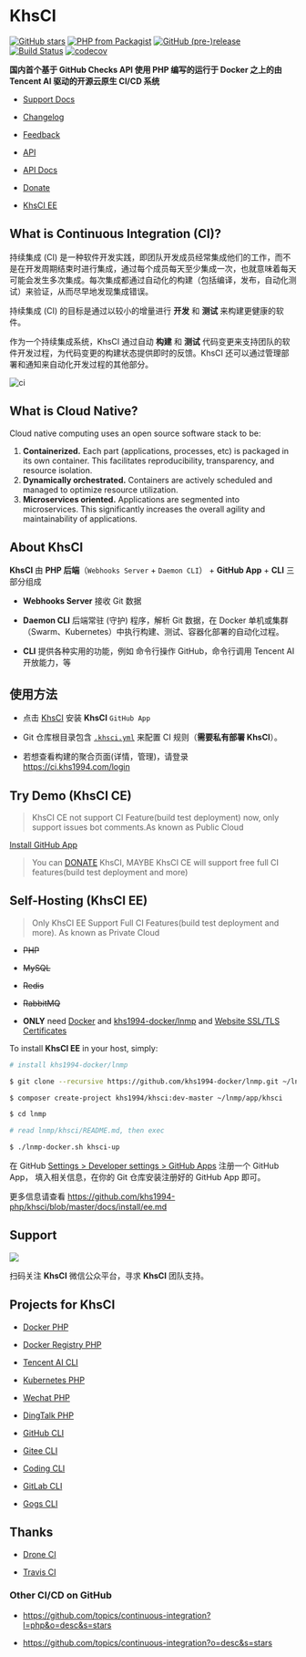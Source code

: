 # KhsCI

[![GitHub stars](https://img.shields.io/github/stars/khs1994-php/khsci.svg?style=social&label=Stars)](https://github.com/khs1994-php/khsci) [![PHP from Packagist](https://img.shields.io/packagist/php-v/khs1994/khsci.svg)](https://packagist.org/packages/khs1994/khsci) [![GitHub (pre-)release](https://img.shields.io/github/release/khs1994-php/khsci/all.svg)](https://github.com/khs1994-php/khsci/releases) [![Build Status](https://ci2.khs1994.com:10000/github/khs1994-php/khsci/status?branch=master)](https://ci.khs1994.com/github/khs1994-php/khsci) [![codecov](https://codecov.io/gh/khs1994-php/khsci/branch/master/graph/badge.svg)](https://codecov.io/gh/khs1994-php/khsci)

**国内首个基于 GitHub Checks API 使用 PHP 编写的运行于 Docker 之上的由 Tencent AI 驱动的开源云原生 CI/CD 系统**

* [Support Docs](https://docs.ci.khs1994.com)

* [Changelog](https://github.com/khs1994-php/khsci/blob/master/CHANGELOG.md)

* [Feedback](https://github.com/khs1994-php/khsci/issues)

* [API](https://ci.khs1994.com/api)

* [API Docs](https://api.ci.khs1994.com)

* [Donate](https://zan.khs1994.com)

* [KhsCI EE](https://github.com/khs1994-php/khsci/tree/master/docs#about-khsci-ce-and-ee)

## What is Continuous Integration (CI)?

持续集成 (CI) 是一种软件开发实践，即团队开发成员经常集成他们的工作，而不是在开发周期结束时进行集成，通过每个成员每天至少集成一次，也就意味着每天可能会发生多次集成。每次集成都通过自动化的构建（包括编译，发布，自动化测试）来验证，从而尽早地发现集成错误。

持续集成 (CI) 的目标是通过以较小的增量进行 **开发** 和 **测试** 来构建更健康的软件。

作为一个持续集成系统，KhsCI 通过自动 **构建** 和 **测试** 代码变更来支持团队的软件开发过程，为代码变更的构建状态提供即时的反馈。KhsCI 还可以通过管理部署和通知来自动化开发过程的其他部分。

![ci](https://user-images.githubusercontent.com/16733187/41330207-9416717c-6f04-11e8-961f-c606303e7bb5.jpg)

## What is Cloud Native?

Cloud native computing uses an open source software stack to be:

1. **Containerized.** Each part (applications, processes, etc) is packaged in its own container. This facilitates reproducibility, transparency, and resource isolation.
2. **Dynamically orchestrated.** Containers are actively scheduled and managed to optimize resource utilization.
3. **Microservices oriented.** Applications are segmented into microservices. This significantly increases the overall agility and maintainability of applications.

## About KhsCI

**KhsCI** 由 **PHP 后端**（`Webhooks Server` + `Daemon CLI`） + **GitHub App** + **CLI** 三部分组成

* **Webhooks Server** 接收 Git 数据

* **Daemon CLI** 后端常驻 (守护) 程序，解析 Git 数据，在 Docker 单机或集群（Swarm、Kubernetes）中执行构建、测试、容器化部署的自动化过程。

* **CLI** 提供各种实用的功能，例如 命令行操作 GitHub，命令行调用 Tencent AI 开放能力，等

## 使用方法

* 点击 [KhsCI](https://github.com/apps/khsci) 安装 **KhsCI** `GitHub App`

* Git 仓库根目录包含 [`.khsci.yml`](https://github.com/khs1994-php/khsci/tree/master/yml_examples) 来配置 CI 规则（**需要私有部署 KhsCI**）。

* 若想查看构建的聚合页面(详情，管理)，请登录 https://ci.khs1994.com/login

## Try Demo (KhsCI CE)

> KhsCI CE not support CI Feature(build test deployment) now, only support issues bot comments.As known as Public Cloud

[Install GitHub App](https://github.com/khs1994-php/khsci/tree/master/docs)

> You can [DONATE](https://zan.khs1994.com) KhsCI, MAYBE KhsCI CE will support free full CI features(build test deployment and more) 

## Self-Hosting (KhsCI EE)

> Only KhsCI EE Support Full CI Features(build test deployment and more). As known as Private Cloud

* ~~PHP~~

* ~~MySQL~~

* ~~Redis~~

* ~~RabbitMQ~~

* **ONLY** need [Docker](https://github.com/yeasy/docker_practice/tree/master/install) and [khs1994-docker/lnmp](https://github.com/khs1994-docker/lnmp) and [Website SSL/TLS Certificates](https://github.com/Neilpang/acme.sh)

To install **KhsCI EE** in your host, simply:

```bash
# install khs1994-docker/lnmp

$ git clone --recursive https://github.com/khs1994-docker/lnmp.git ~/lnmp

$ composer create-project khs1994/khsci:dev-master ~/lnmp/app/khsci

$ cd lnmp

# read lnmp/khsci/README.md, then exec

$ ./lnmp-docker.sh khsci-up
```

在 GitHub [Settings > Developer settings > GitHub Apps](https://github.com/settings/apps) 注册一个 GitHub App， 填入相关信息，在你的 Git 仓库安装注册好的 GitHub App 即可。

更多信息请查看 https://github.com/khs1994-php/khsci/blob/master/docs/install/ee.md

## Support

![](https://user-images.githubusercontent.com/16733187/41222863-c610772e-6d9a-11e8-8847-27ac16c8fb54.jpg)

扫码关注 **KhsCI** 微信公众平台，寻求 **KhsCI** 团队支持。

## Projects for KhsCI

* [Docker PHP](https://github.com/khs1994-docker/libdocker)

* [Docker Registry PHP](https://github.com/khs1994-docker/libregistry)

* [Tencent AI CLI]()

* [Kubernetes PHP]()

* [Wechat PHP](https://github.com/khs1994-php/libwechat)

* [DingTalk PHP]()

* [GitHub CLI]()

* [Gitee CLI]()

* [Coding CLI]()

* [GitLab CLI]()

* [Gogs CLI]()

## Thanks

* [Drone CI](https://drone.io)

* [Travis CI](https://travis-ci.com)

### Other CI/CD on GitHub

* https://github.com/topics/continuous-integration?l=php&o=desc&s=stars

* https://github.com/topics/continuous-integration?o=desc&s=stars
